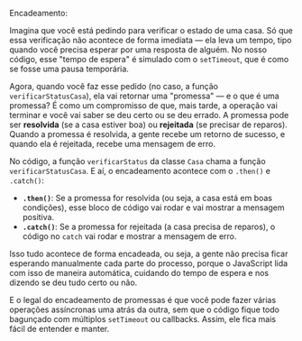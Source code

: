 Encadeamento:

Imagina que você está pedindo para verificar o estado de uma casa. Só que essa verificação não acontece de forma imediata — ela leva um tempo, tipo quando você precisa esperar por uma resposta de alguém. No nosso código, esse "tempo de espera" é simulado com o `setTimeout`, que é como se fosse uma pausa temporária.

Agora, quando você faz esse pedido (no caso, a função `verificarStatusCasa`), ela vai retornar uma "promessa" — e o que é uma promessa? É como um compromisso de que, mais tarde, a operação vai terminar e você vai saber se deu certo ou se deu errado. A promessa pode ser **resolvida** (se a casa estiver boa) ou **rejeitada** (se precisar de reparos). Quando a promessa é resolvida, a gente recebe um retorno de sucesso, e quando ela é rejeitada, recebe uma mensagem de erro.

No código, a função `verificarStatus` da classe `Casa` chama a função `verificarStatusCasa`. E aí, o encadeamento acontece com o `.then()` e `.catch()`:
- **`.then()`**: Se a promessa for resolvida (ou seja, a casa está em boas condições), esse bloco de código vai rodar e vai mostrar a mensagem positiva.
- **`.catch()`**: Se a promessa for rejeitada (a casa precisa de reparos), o código no `catch` vai rodar e mostrar a mensagem de erro.

Isso tudo acontece de forma encadeada, ou seja, a gente não precisa ficar esperando manualmente cada parte do processo, porque o JavaScript lida com isso de maneira automática, cuidando do tempo de espera e nos dizendo se deu tudo certo ou não.

E o legal do encadeamento de promessas é que você pode fazer várias operações assíncronas uma atrás da outra, sem que o código fique todo bagunçado com múltiplos `setTimeout` ou callbacks. Assim, ele fica mais fácil de entender e manter.
